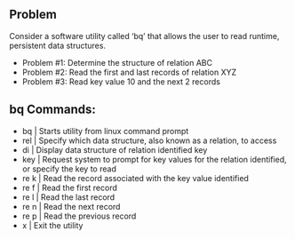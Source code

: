 ## Problem
Consider a software utility called ‘bq’ that allows the user to read runtime, persistent data structures.

- Problem #1: Determine the structure of relation ABC
- Problem #2: Read the first and last records of relation XYZ
- Problem #3: Read key value 10 and the next 2 records

## bq Commands:
- bq | Starts utility from linux command prompt
- rel <relation name> | Specify which data structure, also known as a relation, to access
- di | Display data structure of relation identified
key                              
- key <key values> | Request system to prompt for key values for the relation identified, or                                              specify the key to  read
- re k | Read the record associated with the key value identified
- re f | Read the first record
- re l | Read the last record
- re n | Read the next record
- re p | Read the previous record
- x | Exit the utility